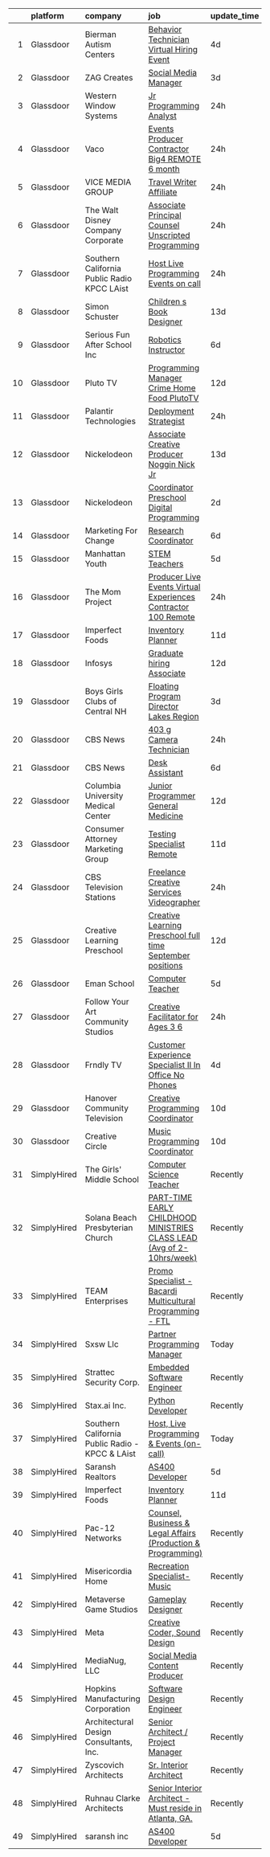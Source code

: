 

|    | platform    | company                                         | job                                                                                                                                                                                                                                                                                                                                                                                                                                                                                                                                                                                                                                                                                                                                                                                                                                                                                                                                                                                                                                                                                                                            | update_time   | location            |
|---:|:------------|:------------------------------------------------|:-------------------------------------------------------------------------------------------------------------------------------------------------------------------------------------------------------------------------------------------------------------------------------------------------------------------------------------------------------------------------------------------------------------------------------------------------------------------------------------------------------------------------------------------------------------------------------------------------------------------------------------------------------------------------------------------------------------------------------------------------------------------------------------------------------------------------------------------------------------------------------------------------------------------------------------------------------------------------------------------------------------------------------------------------------------------------------------------------------------------------------|:--------------|:--------------------|
|  1 | Glassdoor   | Bierman Autism Centers                          | [Behavior Technician Virtual Hiring Event](https://www.glassdoor.com/partner/jobListing.htm?pos=103&ao=1110586&s=58&guid=000001828167d8248febd0996df67d03&src=GD_JOB_AD&t=SR&vt=w&cs=1_e5d0d1ae&cb=1660028443247&jobListingId=1008053744888&cpc=E04C949A9101C6A2&jrtk=3-0-1ga0mfm2gg2da801-1ga0mfm30i4nf800-cbcdd18d8ceddf6c--6NYlbfkN0Btxs39KmTzjw_u_hUXcyTcLpNeUj18C2Nw5A7DCW0FWPIovQIH5oyM4BIIQQakAUA0YEMlJXSYN4DX6Bi8ehhi9Vm5KzLivFoknmwD2sWh00qciFGNejuwQnad0rbxvxl-qtzAK46M8tPmaECARW1HFRpC6GvyQxYjWp-sonEL-O4LGtKNMWX-cHb0AUIcPb-oKXRmKyk07ddznniLVK1puuXiKIMPF8jQBfz6QSt86GBSxM5tdCz4wcHso6HKq0syQi7Zk916IIUzTlzoQdJoBw5pDiuFizXZEZOK6tIL_NseNvhHJxyew4dJteyqG-YFbadteqLNh1VK_3uDDrV5Cp3cOiWollqau8DGXpu9p25DFaFM0r5TSWFyx055-8FwgvB9UWM0RkydErNRHvv7VbAr-Jhh5RmumZKx7dFaFzK8IzPOqPOp2XkqeFXdNu0hSxKGLmgGeIzjkknG19V3-hmj5xLnqkHmMJePMFFfdX55X9WQ2RDxpWlFnVoJth7fyJO1H-9LD3IPOz_IBavNu6qKmAf-NagRznehlIWOngR5aqykkP4OMvfnRFQHo2snPOchHdB0mF33WKzFeg86OWzyZrOHcXjaDAK8HsCCt5vgiS8OJuKJ_yEw9bIcu0t5RlXz4dRahZyk1JjMI1Ghhfo0GKEjYq5QnyzfMB9VRJTj1tuvPekAg_pW4ca_4wrUFcCKhrsR4AhOhpgOYYrbrcfivdbV2Czq_mS6CGNk7VTeeqlDbVd-) | 4d            | Raleigh, NC         |
|  2 | Glassdoor   | ZAG Creates                                     | [Social Media Manager](https://www.glassdoor.com/partner/jobListing.htm?pos=108&ao=1110586&s=58&guid=000001828167d8248febd0996df67d03&src=GD_JOB_AD&t=SR&vt=w&ea=1&cs=1_45b36422&cb=1660028443249&jobListingId=1008056019160&cpc=2CAED5C921A5F994&jrtk=3-0-1ga0mfm2gg2da801-1ga0mfm30i4nf800-b11739c8a2c9ee3b--6NYlbfkN0AiHTjWmNZ09miPL-V6m5TBWwCCg7fkLWe4p5qZ9UUYQvItqVcVcloTonLzWBEE2BktvoR6Sy4FwEKni7HeXx9QMx0zulo1Y6iMLY5816cTIXkPkMC2Ko_IjZv2keXE7-C1XRSzJKfA__QSO82FP2FU3bnXa4ZGiyvZ5IvFHNz9_lJzY7kxbydu8BHMmA9VGfeOdIdxT-6JWK_5TY0YnwLyFH7sS_uleVMXUoTY44drde2TY5MWjrKvCGpEuGetGW1n_hV8pX0Jgb2ZOR_rqT-9jFO0QAC5RhfHbJB6Gm18HUBwHbuiWPm_0cz10Qyhq5yfi975xSAsd-6U_jg4irXguuo0fcK3DmADcpbmKr03kfyB_CvK8deI5x8NyO2a6qfkQLMHdJTfV0mOJlaFN58yUvKDTJoOjub7cJomsdXy4kdq2odvV2KvfFpiVhPBwXPhTwWVZ1C_rP58SWGy43oWQ6fUfJ2HjNuZnt1SjlbrWMN1LR4IcxwS)                                                                                                                                                                                                                                                                                | 3d            | Coral Gables, FL    |
|  3 | Glassdoor   | Western Window Systems                          | [Jr  Programming Analyst](https://www.glassdoor.com/partner/jobListing.htm?pos=125&ao=1136043&s=58&guid=000001828167d8248febd0996df67d03&src=GD_JOB_AD&t=SR&vt=w&cs=1_13152912&cb=1660028443250&jobListingId=1008061171713&jrtk=3-0-1ga0mfm2gg2da801-1ga0mfm30i4nf800-60b3d4aa1d88b37c-)                                                                                                                                                                                                                                                                                                                                                                                                                                                                                                                                                                                                                                                                                                                                                                                                                                       | 24h           | Phoenix, AZ         |
|  4 | Glassdoor   | Vaco                                            | [Events Producer Contractor  Big4 REMOTE  6 month](https://www.glassdoor.com/partner/jobListing.htm?pos=110&ao=1110586&s=58&guid=000001828167d8248febd0996df67d03&src=GD_JOB_AD&t=SR&vt=w&ea=1&cs=1_f638eaa6&cb=1660028443249&jobListingId=1008061263751&cpc=8795CF9063CD573D&jrtk=3-0-1ga0mfm2gg2da801-1ga0mfm30i4nf800-b0e8599bf61446bc--6NYlbfkN0D_sybMACCpf9B-677oK5j6rPldVB6BlrVvFjO_o-GJZbzuF-qh4PxErFUqfUsv_6vA6FTcMl0MRKXPjQYYl3nNncqiUfg8YgtFGxbos5tRGZ5q258Qot3LnnC3FbC9a-v9hkoP8HkZCbXM2KBXKrI1b-cSbm3R06GGT5_FgnPAB3Gsj-bplEn4YN_5vad2xBbqVPZWsj19YB8Q6vV2QlQqi4-p9t7cxKkwwX_KyxI6w6Y-f1rONzGgIisZ4Jvx8MIlY6qwx7lW65IoJ7-eu0-1RGxcOUH0Pn2ra4QsC9JFV3E8if9WHbJ4HSuJ6ylJCGI8sxqnRZhjo-1vpXJ-tE1t-JMy9W0Qrx4Xz2W6uEVlquig6CYLyViTgU1XdFAtomRt7YsXROW5QBssp0OVe_sxLT4fGp4ZVT1ioGpj1zfcLDh7P4PjfqYG-3wyDvTSqOt1GAMI2tDcT1N5mxFMVVrLrKykQDtg-KQoBg8DJ_EzmD5atz3S01Sm2gKWU0X-C5oue-c2WPaYPSxuLhFxQHJ7HBpz1p6x_A_n-mevg-vljg%3D%3D)                                                                                                                                                                                        | 24h           | New York, NY        |
|  5 | Glassdoor   | VICE MEDIA GROUP                                | [Travel Writer  Affiliate](https://www.glassdoor.com/partner/jobListing.htm?pos=121&ao=1136043&s=58&guid=000001828167d8248febd0996df67d03&src=GD_JOB_AD&t=SR&vt=w&cs=1_427a32b9&cb=1660028443250&jobListingId=1008061401788&jrtk=3-0-1ga0mfm2gg2da801-1ga0mfm30i4nf800-350d5a7d9ee66848-)                                                                                                                                                                                                                                                                                                                                                                                                                                                                                                                                                                                                                                                                                                                                                                                                                                      | 24h           | Brooklyn, NY        |
|  6 | Glassdoor   | The Walt Disney Company  Corporate              | [Associate Principal Counsel  Unscripted Programming](https://www.glassdoor.com/partner/jobListing.htm?pos=107&ao=1110586&s=58&guid=000001828167d8248febd0996df67d03&src=GD_JOB_AD&t=SR&vt=w&cs=1_4fdd421e&cb=1660028443248&jobListingId=1008060459015&cpc=1FDE87803EF93CD3&jrtk=3-0-1ga0mfm2gg2da801-1ga0mfm30i4nf800-ac5df8a620881a4b--6NYlbfkN0DAFTyt7pbDCC2JPO79CSdi1dIb81yjczP5qsKcZIxgiYm3-7g-689UEQatzShMJRV-yqai7V-RZNSUxgzlQ9Ee75z7rmBM7jrkkK6az5F2ydVSSTyYyAVNRBDqSwSonqNmTyO8mNLlzOwiVALeBdCbdzOTPwwWyipRrrvLpnePHG4P0mRZim41H7WPNfsIyqaAa5MwIXRc4SLLM9hbChFDJvhPrXARLRAwp7LR1dt8XWaYzOoUoRVQqrdIKE4T3R78CXhToXg8O51I8TQc6utHjJcpwNp-K8K-VIVWR9dT01vETSyXn0RO0iovGTZ5ldvY8CuKkz23CwilXWwfB2thSi7BIpzv05qDLGqXyTZpnc7POcKi67LRQDZ7UBM2UB7qO0Gkl0iu-lEJ5qgorJhkZ_3ohO0--qm0Mallno0xaAriK3d6f73hkUBZcfQWato%3D)                                                                                                                                                                                                                                                                                                        | 24h           | Burbank, CA         |
|  7 | Glassdoor   | Southern California Public Radio   KPCC   LAist | [Host  Live Programming   Events  on call ](https://www.glassdoor.com/partner/jobListing.htm?pos=111&ao=1136043&s=58&guid=000001828167d8248febd0996df67d03&src=GD_JOB_AD&t=SR&vt=w&cs=1_bbe59d1a&cb=1660028443249&jobListingId=1008060804491&jrtk=3-0-1ga0mfm2gg2da801-1ga0mfm30i4nf800-e72bf961cf213d67-)                                                                                                                                                                                                                                                                                                                                                                                                                                                                                                                                                                                                                                                                                                                                                                                                                     | 24h           | Pasadena, CA        |
|  8 | Glassdoor   | Simon   Schuster                                | [Children s Book Designer](https://www.glassdoor.com/partner/jobListing.htm?pos=126&ao=1136043&s=58&guid=000001828167d8248febd0996df67d03&src=GD_JOB_AD&t=SR&vt=w&cs=1_d8860951&cb=1660028443250&jobListingId=1008030702003&jrtk=3-0-1ga0mfm2gg2da801-1ga0mfm30i4nf800-25759bae2dbd52b7-)                                                                                                                                                                                                                                                                                                                                                                                                                                                                                                                                                                                                                                                                                                                                                                                                                                      | 13d           | New York, NY        |
|  9 | Glassdoor   | Serious Fun After School  Inc                   | [Robotics Instructor](https://www.glassdoor.com/partner/jobListing.htm?pos=104&ao=1110586&s=58&guid=000001828167d8248febd0996df67d03&src=GD_JOB_AD&t=SR&vt=w&ea=1&cs=1_04a81e91&cb=1660028443248&jobListingId=1008047383975&cpc=A0637F14311B9419&jrtk=3-0-1ga0mfm2gg2da801-1ga0mfm30i4nf800-158ac24364a28c3a--6NYlbfkN0CDsY-q7dvag5XjP_DEKFFqcl2CAeA-SUrvU4O-kQ0gCzReApukiskO_ImZQ8bslZgCEVIEPoP4B38Grn1Xuoa2yhM5Ha6DMfOO5pVMeRjTCG2xyvlDn2uLUFM6YENDfnjW37zEVudoY4bOzRjlLkiSX3iUpATXl_cHu7VuA5VrA23YYdLTytLynSc5uQ3HyIxWaAFimfQpciDdAKq4Q6t3KoS3R8uDHQHkUPBpy6QaWSJILkSZDpl_HTTwle4aY-nvYGRsyBxreBAeqKUkzvJsH8-Jp9oU8UCtLMqWpFOoI8I0JljZcf0123PbDQdJGWPznqmUSNZ7T_4SD8d1QSN3x2MrM6i8kV-g3D6XiEduCr9BgMxBIt9rUhC6gtFJH6pQm6CvGeA9Nbej4wUVFzJWSYaRZj1dLjUgjCULqaUIjwS2bEfa83T4wwX-7Ylf_Jrif7ItROLRc945pjXndqqeK5lV8leknPh4NBawW0CZHH7kx9y3ZYVc4VhUyUljPt4%3D)                                                                                                                                                                                                                                                                   | 6d            | Queens Village, NY  |
| 10 | Glassdoor   | Pluto TV                                        | [Programming Manager   Crime  Home  Food  PlutoTV ](https://www.glassdoor.com/partner/jobListing.htm?pos=124&ao=1136043&s=58&guid=000001828167d8248febd0996df67d03&src=GD_JOB_AD&t=SR&vt=w&cs=1_bf843eeb&cb=1660028443250&jobListingId=1008033149167&jrtk=3-0-1ga0mfm2gg2da801-1ga0mfm30i4nf800-37ae9dd91d0b0605-)                                                                                                                                                                                                                                                                                                                                                                                                                                                                                                                                                                                                                                                                                                                                                                                                             | 12d           | Los Angeles, CA     |
| 11 | Glassdoor   | Palantir Technologies                           | [Deployment Strategist](https://www.glassdoor.com/partner/jobListing.htm?pos=102&ao=1110586&s=58&guid=000001828167d8248febd0996df67d03&src=GD_JOB_AD&t=SR&vt=w&cs=1_f287b3fa&cb=1660028443247&jobListingId=1008060481222&cpc=923E3B470662C757&jrtk=3-0-1ga0mfm2gg2da801-1ga0mfm30i4nf800-a715e1a74f78b704--6NYlbfkN0Brd2bbJv--kwJLf5E6dthOUocw0FyT9949Kzz66cUevmgVuLUFWYj_oOBcuZnSDrOrx6rMvFiI3p9KRXxT9Lh64YpDNibOuLqMuFjL-QTVJjCZHydYMN4n0x_R_LszWjMIQ3ikHm9xtF-fCyGklXDyeM74hWP5S1vq2ZCGbDISnhCo6hB-06c_X6aoW1Au5eAKES1K6yz66ACnQR48OAYIqDQNmeEozIr1Akf9nAT0pvdk_f7o8bP_aakVITPkiZv19Xx9oyIggHEKhpZ72pmn3CdXpQA2an3Uyd-AFNks1eYWFYEtZ9vHlZ9EmI5j2nYYwHc2IIee7hXGAs6VErVVXxeb0EDIff0iky0yP5OVvk04ezzYEaLgLpKVnLTl_rUtKCT9rIC1ZxgKM4uHXMrk1c1zVT-uhEbKFakK9RxZpLvQk4bfxFZ6EG_XfPzxQlFDtd6Rtd0ESA%3D%3D)                                                                                                                                                                                                                                                                                                                        | 24h           | Seattle, WA         |
| 12 | Glassdoor   | Nickelodeon                                     | [Associate Creative Producer  Noggin  Nick Jr  ](https://www.glassdoor.com/partner/jobListing.htm?pos=129&ao=1136043&s=58&guid=000001828167d8248febd0996df67d03&src=GD_JOB_AD&t=SR&vt=w&cs=1_9de18573&cb=1660028443250&jobListingId=1008030702213&jrtk=3-0-1ga0mfm2gg2da801-1ga0mfm30i4nf800-0e3307aa363c61b2-)                                                                                                                                                                                                                                                                                                                                                                                                                                                                                                                                                                                                                                                                                                                                                                                                                | 13d           | New York, NY        |
| 13 | Glassdoor   | Nickelodeon                                     | [Coordinator  Preschool Digital Programming](https://www.glassdoor.com/partner/jobListing.htm?pos=118&ao=1136043&s=58&guid=000001828167d8248febd0996df67d03&src=GD_JOB_AD&t=SR&vt=w&cs=1_6931bd2d&cb=1660028443250&jobListingId=1008057416711&jrtk=3-0-1ga0mfm2gg2da801-1ga0mfm30i4nf800-7a84e58ed520c681-)                                                                                                                                                                                                                                                                                                                                                                                                                                                                                                                                                                                                                                                                                                                                                                                                                    | 2d            | New York, NY        |
| 14 | Glassdoor   | Marketing For Change                            | [Research Coordinator](https://www.glassdoor.com/partner/jobListing.htm?pos=120&ao=1136043&s=58&guid=000001828167d8248febd0996df67d03&src=GD_JOB_AD&t=SR&vt=w&cs=1_08b2b1a7&cb=1660028443250&jobListingId=1008047511670&jrtk=3-0-1ga0mfm2gg2da801-1ga0mfm30i4nf800-84e0b8cb71deb0d1-)                                                                                                                                                                                                                                                                                                                                                                                                                                                                                                                                                                                                                                                                                                                                                                                                                                          | 6d            | Remote              |
| 15 | Glassdoor   | Manhattan Youth                                 | [STEM Teachers](https://www.glassdoor.com/partner/jobListing.htm?pos=127&ao=1136043&s=58&guid=000001828167d8248febd0996df67d03&src=GD_JOB_AD&t=SR&vt=w&cs=1_57a3f3f7&cb=1660028443250&jobListingId=1008049326127&jrtk=3-0-1ga0mfm2gg2da801-1ga0mfm30i4nf800-d02286962ffed74b-)                                                                                                                                                                                                                                                                                                                                                                                                                                                                                                                                                                                                                                                                                                                                                                                                                                                 | 5d            | Manhattan           |
| 16 | Glassdoor   | The Mom Project                                 | [Producer  Live Events   Virtual Experiences Contractor  100  Remote ](https://www.glassdoor.com/partner/jobListing.htm?pos=105&ao=1110586&s=58&guid=000001828167d8248febd0996df67d03&src=GD_JOB_AD&t=SR&vt=w&cs=1_b62c7ed0&cb=1660028443248&jobListingId=1008061461227&cpc=C63BD00756FD6F58&jrtk=3-0-1ga0mfm2gg2da801-1ga0mfm30i4nf800-63cba9d09fb928d9--6NYlbfkN0BDp_epf89aHDQhKpPegNJQ_ldQpEFZQsM9OcONMGxWx6pU56EKHF58QjVdAUvn2gXiaSxndAOOYp0kxh_i_8-aMqh6aAeFlDeyN0D6FSc5QEhAkpQD3FVjLA8ClG9rujZB2dkcLOQkHkFTJCePYNjAOz7AAu_6BE5Og1GU-nPlt5NJaCgXM_XSV8U5I8rm3XzpVy64qk76qr94RfC7fBUOPFetuGlFO2xwFkI5WaeB0_VRJMqYsktkx6WRiR1y4bQdSUy-sHl1lZoGSbbWLglBUM3guXRNkcSMe6n0tSXIYnu1sqa6TBuEdxnP2mu5J7FBokW1fLhegyRKeogEGZ6CxYiSnOu5iC93Yzc5OhFjCE1pxOYNumtsMTboc6jlR_-71f7RxsQhv31oMgA3g3dbyA7yt9d6-AFVUn_BbYC5Ixak8ZOx8fJlwOD-SGxRKMZh_j-yFUGxH2_bu9xotCGpeizlBw8A9cc0bK2fMiGvWAvxYj5b9kgUQMRIEBHkCJH9bGXFCuA9-icMHUkVi0zROsm23xqenAypbHjU4lMroNyAraeHNIiu9gAUX-i8ecx8ziOFssTUPg%3D%3D)                                                                                                                                         | 24h           | Remote              |
| 17 | Glassdoor   | Imperfect Foods                                 | [Inventory Planner](https://www.glassdoor.com/partner/jobListing.htm?pos=113&ao=1136043&s=58&guid=000001828167d8248febd0996df67d03&src=GD_JOB_AD&t=SR&vt=w&ea=1&cs=1_afb39a70&cb=1660028443249&jobListingId=1008036956709&jrtk=3-0-1ga0mfm2gg2da801-1ga0mfm30i4nf800-ef4333571d946c17-)                                                                                                                                                                                                                                                                                                                                                                                                                                                                                                                                                                                                                                                                                                                                                                                                                                        | 11d           | Remote              |
| 18 | Glassdoor   | Infosys                                         | [Graduate hiring   Associate](https://www.glassdoor.com/partner/jobListing.htm?pos=117&ao=1136043&s=58&guid=000001828167d8248febd0996df67d03&src=GD_JOB_AD&t=SR&vt=w&cs=1_2428d0b8&cb=1660028443250&jobListingId=1008032795937&jrtk=3-0-1ga0mfm2gg2da801-1ga0mfm30i4nf800-ae50e19601531314-)                                                                                                                                                                                                                                                                                                                                                                                                                                                                                                                                                                                                                                                                                                                                                                                                                                   | 12d           | Remote              |
| 19 | Glassdoor   | Boys   Girls Clubs of Central NH                | [Floating Program Director Lakes Region](https://www.glassdoor.com/partner/jobListing.htm?pos=123&ao=1136043&s=58&guid=000001828167d8248febd0996df67d03&src=GD_JOB_AD&t=SR&vt=w&cs=1_60272845&cb=1660028443250&jobListingId=1008055745363&jrtk=3-0-1ga0mfm2gg2da801-1ga0mfm30i4nf800-57729025ae63e84c-)                                                                                                                                                                                                                                                                                                                                                                                                                                                                                                                                                                                                                                                                                                                                                                                                                        | 3d            | Laconia, NH         |
| 20 | Glassdoor   | CBS News                                        | [403 g  Camera Technician](https://www.glassdoor.com/partner/jobListing.htm?pos=130&ao=1136043&s=58&guid=000001828167d8248febd0996df67d03&src=GD_JOB_AD&t=SR&vt=w&cs=1_718a7014&cb=1660028443250&jobListingId=1008060455963&jrtk=3-0-1ga0mfm2gg2da801-1ga0mfm30i4nf800-01fc2da17eaad356-)                                                                                                                                                                                                                                                                                                                                                                                                                                                                                                                                                                                                                                                                                                                                                                                                                                      | 24h           | Studio City, CA     |
| 21 | Glassdoor   | CBS News                                        | [Desk Assistant](https://www.glassdoor.com/partner/jobListing.htm?pos=116&ao=1136043&s=58&guid=000001828167d8248febd0996df67d03&src=GD_JOB_AD&t=SR&vt=w&cs=1_79f53331&cb=1660028443250&jobListingId=1008047336982&jrtk=3-0-1ga0mfm2gg2da801-1ga0mfm30i4nf800-e7b609657122bc03-)                                                                                                                                                                                                                                                                                                                                                                                                                                                                                                                                                                                                                                                                                                                                                                                                                                                | 6d            | New York, NY        |
| 22 | Glassdoor   | Columbia University Medical Center              | [Junior Programmer   General Medicine](https://www.glassdoor.com/partner/jobListing.htm?pos=112&ao=1136043&s=58&guid=000001828167d8248febd0996df67d03&src=GD_JOB_AD&t=SR&vt=w&cs=1_e27b234e&cb=1660028443249&jobListingId=1008034466992&jrtk=3-0-1ga0mfm2gg2da801-1ga0mfm30i4nf800-8bb70d549a8748cd-)                                                                                                                                                                                                                                                                                                                                                                                                                                                                                                                                                                                                                                                                                                                                                                                                                          | 12d           | New York, NY        |
| 23 | Glassdoor   | Consumer Attorney Marketing Group               | [Testing Specialist   Remote](https://www.glassdoor.com/partner/jobListing.htm?pos=119&ao=1136043&s=58&guid=000001828167d8248febd0996df67d03&src=GD_JOB_AD&t=SR&vt=w&ea=1&cs=1_a388cfdf&cb=1660028443250&jobListingId=1008035964619&jrtk=3-0-1ga0mfm2gg2da801-1ga0mfm30i4nf800-ca1693830f836f16-)                                                                                                                                                                                                                                                                                                                                                                                                                                                                                                                                                                                                                                                                                                                                                                                                                              | 11d           | Remote              |
| 24 | Glassdoor   | CBS Television Stations                         | [Freelance Creative Services Videographer](https://www.glassdoor.com/partner/jobListing.htm?pos=128&ao=1136043&s=58&guid=000001828167d8248febd0996df67d03&src=GD_JOB_AD&t=SR&vt=w&cs=1_70d5a4be&cb=1660028443250&jobListingId=1008060456011&jrtk=3-0-1ga0mfm2gg2da801-1ga0mfm30i4nf800-4386ec793ebeffad-)                                                                                                                                                                                                                                                                                                                                                                                                                                                                                                                                                                                                                                                                                                                                                                                                                      | 24h           | Boston, MA          |
| 25 | Glassdoor   | Creative Learning Preschool                     | [Creative Learning Preschool  full time September positions](https://www.glassdoor.com/partner/jobListing.htm?pos=122&ao=1136043&s=58&guid=000001828167d8248febd0996df67d03&src=GD_JOB_AD&t=SR&vt=w&cs=1_e29d473c&cb=1660028443250&jobListingId=1008033559243&jrtk=3-0-1ga0mfm2gg2da801-1ga0mfm30i4nf800-3b569584694fac46-)                                                                                                                                                                                                                                                                                                                                                                                                                                                                                                                                                                                                                                                                                                                                                                                                    | 12d           | Madison, WI         |
| 26 | Glassdoor   | Eman School                                     | [Computer Teacher](https://www.glassdoor.com/partner/jobListing.htm?pos=101&ao=1110586&s=58&guid=000001828167d8248febd0996df67d03&src=GD_JOB_AD&t=SR&vt=w&ea=1&cs=1_63c85bdb&cb=1660028443247&jobListingId=1008050745856&cpc=4AE8B46D8845344B&jrtk=3-0-1ga0mfm2gg2da801-1ga0mfm30i4nf800-088e6b5f3d3dec86--6NYlbfkN0AtR68e5gWpPxoovZgA7Udo-dcymoK0NpHFMpIgh7LYz3B67_V1aYBEeaQAvqxyiSfjcWHn8hPnvwNT0qWHHVJ0_GP7ZK9BcLwod5oJQYaorptfuetJ0p4VD4Ud8XJjO86uaBFq0RFTS66uU9v_Y54IZ_eVcMWEKwO9KmwxSHDMAJryBJDZ9ZZfApZFFKrt_saqEKhuQxMNDxUfqIWbRdPZUMK4uBE3pjdesvFQTR4WiIEWv5s6ccLtdyRXDTYq8E3pXqmHC62L2-H9EIubna7w2sleMHjzp-2uhLEDas-bRSxQM9Q1m_q-7MicnRVAIPGqPfdqiXaqeZ7MvxpRYwU6dt8YPGlg14tePejJu9orH-11xvTPL1PmkYFfbj_PrW8ZUrHF-bDQF1sEBd-w26Tog9PpPWFzDy9juuf635KaVmkfQmKQ-egv2ntUSBt7FIl8DoQszo6-ZcXiuBxE-JBz5oDBOPBYZ5gVvzE468Lu99zVc_-dUbLD7XGZgC592LE%3D)                                                                                                                                                                                                                                                                      | 5d            | Fishers, IN         |
| 27 | Glassdoor   | Follow Your Art Community Studios               | [Creative Facilitator for Ages 3 6](https://www.glassdoor.com/partner/jobListing.htm?pos=115&ao=1136043&s=58&guid=000001828167d8248febd0996df67d03&src=GD_JOB_AD&t=SR&vt=w&ea=1&cs=1_b5a5e0f0&cb=1660028443250&jobListingId=1008060749571&jrtk=3-0-1ga0mfm2gg2da801-1ga0mfm30i4nf800-73e9a13f154d0c07-)                                                                                                                                                                                                                                                                                                                                                                                                                                                                                                                                                                                                                                                                                                                                                                                                                        | 24h           | Melrose, MA         |
| 28 | Glassdoor   | Frndly TV                                       | [Customer Experience Specialist II  In Office  No Phones  ](https://www.glassdoor.com/partner/jobListing.htm?pos=106&ao=1110586&s=58&guid=000001828167d8248febd0996df67d03&src=GD_JOB_AD&t=SR&vt=w&cs=1_f4ff3a4e&cb=1660028443248&jobListingId=1008052416622&cpc=9C2286EA3771AAF6&jrtk=3-0-1ga0mfm2gg2da801-1ga0mfm30i4nf800-624c1328d7dd98b6--6NYlbfkN0AZhccrYCUSJlZEde1UnGXnwlG1V9FU8luw-eezWnVYrwyqiUgM7CrsCq5h5HTe7-zMDCgNLUnaqaFGidt4TiSZoEeOfMq0mcLG7NRaT1MX_tEJqXpT7WyYBgFJRjl9tYkpUtaJgIb9SruRQND0W2tNz71pAqxSvJ494DtzpRv53sxfzxptFvTW5kMbSG_SQo5rahHvGFwl7ussy4t4c2iNhWMDAzy1ES_TxlkVa4zspaVLzz9zIzdgjYAjsLgEY4JYkOTi59kZ9JKqF2YEUT5ugk9NtYYuRe0Olixlfv6P9HlVcl2ArlAvJm8dfDcn1zWLkrHglMtEbU9ve4SKdePjqSOz-WQYi1bCl_lfaJ5yTUrfMmukSDqS6COXBAXo3JH1CY4g4sPi8RBEpw7qbBm7ZApSxwP1sCtawAEHhq3rFfK7t-pnqocu)                                                                                                                                                                                                                                                                                                                | 4d            | Denver, CO          |
| 29 | Glassdoor   | Hanover Community Television                    | [Creative Programming Coordinator](https://www.glassdoor.com/partner/jobListing.htm?pos=114&ao=1136043&s=58&guid=000001828167d8248febd0996df67d03&src=GD_JOB_AD&t=SR&vt=w&ea=1&cs=1_358882e7&cb=1660028443250&jobListingId=1008038407169&jrtk=3-0-1ga0mfm2gg2da801-1ga0mfm30i4nf800-2d617a4bc9e87c07-)                                                                                                                                                                                                                                                                                                                                                                                                                                                                                                                                                                                                                                                                                                                                                                                                                         | 10d           | Hanover, MA         |
| 30 | Glassdoor   | Creative Circle                                 | [Music Programming Coordinator](https://www.glassdoor.com/partner/jobListing.htm?pos=109&ao=1110586&s=58&guid=000001828167d8248febd0996df67d03&src=GD_JOB_AD&t=SR&vt=w&cs=1_478e994b&cb=1660028443249&jobListingId=1008037621221&cpc=1160948BCBA38B5B&jrtk=3-0-1ga0mfm2gg2da801-1ga0mfm30i4nf800-4a255df223fb43b5--6NYlbfkN0BPwlZa85gbT4Q3XYQoU_uQn0Qmw9zd_9UNfmcwtqAVud1yvyq1Z4UAlx1bxhDUi3JwAeOw66mOdmKGL57MrSUQ7_EKblWTf5gORnvhOHWtRDDYtd7LKCN9x4C6Rve_4Lgp8uMTsbe3sC6vvZxACpXFoe1BDd60X9agYur8Ibpvroa1Ti482XFJFgo_36YDkB6Bm8UU18deG0bEL1FLRute1S9Newmi4yJCXmVR8moa6w3nGGp7Uh5u41oqKsoslaWmuNglk9vriol-O39M9XoTEazxjRDVuGn_6TvvPtTRQcIw3djfcx9GQjVNe2P-77zW6VmCaVBBR6KTMCbhkrAIJYbflu58-vIfzHA3vtwEFHvcnKdsMXD4Rrq5FiR6WN6Dhq8x8qCIOe5WZalio1n2KHe3HqAaUMAKEQO2k_Q3OloX4E-qacuaa9qfpEcHqq3U8dyrGAqk9cO10a2wW4ES4kcqmOdoOQn66JSmAMORCCyfXzlYL1i6fumnoZG3msAX5IXzfUIYHw%3D%3D)                                                                                                                                                                                                                                                | 10d           | Playa Vista, CA     |
| 31 | SimplyHired | The Girls' Middle School                        | [Computer Science Teacher](https://www.simplyhired.com/job/yS-8vBwyKdD8-P1lnTXeuhdmyGpO-qpLLP3uIhinegmJEMLC4ZKCqA?q=creative+programming)                                                                                                                                                                                                                                                                                                                                                                                                                                                                                                                                                                                                                                                                                                                                                                                                                                                                                                                                                                                      | Recently      | Palo Alto, CA       |
| 32 | SimplyHired | Solana Beach Presbyterian Church                | [PART-TIME EARLY CHILDHOOD MINISTRIES CLASS LEAD (Avg of 2-10hrs/week)](https://www.simplyhired.com/job/0E7fNQdIhQaNpeXRhfZjtu_CIrkNAuYaoTB2fYpCNmKJLhBxWoNFdg?q=creative+programming)                                                                                                                                                                                                                                                                                                                                                                                                                                                                                                                                                                                                                                                                                                                                                                                                                                                                                                                                         | Recently      | Solana Beach, CA    |
| 33 | SimplyHired | TEAM Enterprises                                | [Promo Specialist - Bacardi Multicultural Programming - FTL](https://www.simplyhired.com/job/fyALOKeLEeuWW307UFQgjiZMIe0NYdVIJhtCOZtTAjN0dl3qeaR9qQ?q=creative+programming)                                                                                                                                                                                                                                                                                                                                                                                                                                                                                                                                                                                                                                                                                                                                                                                                                                                                                                                                                    | Recently      | Fort Lauderdale, FL |
| 34 | SimplyHired | Sxsw Llc                                        | [Partner Programming Manager](https://www.simplyhired.com/job/NbCA7g-TWHZaPnb9M-McQEGutsDytAWIJaXEiQGXPRdkRm-Jh0xeyg?q=creative+programming)                                                                                                                                                                                                                                                                                                                                                                                                                                                                                                                                                                                                                                                                                                                                                                                                                                                                                                                                                                                   | Today         | United States       |
| 35 | SimplyHired | Strattec Security Corp.                         | [Embedded Software Engineer](https://www.simplyhired.com/job/dNdSW5HQjShKHa6v-FVWAidNFWns77LyQ01cIage6nPeuGBkiEaFrA?q=creative+programming)                                                                                                                                                                                                                                                                                                                                                                                                                                                                                                                                                                                                                                                                                                                                                                                                                                                                                                                                                                                    | Recently      | Auburn Hills, MI    |
| 36 | SimplyHired | Stax.ai Inc.                                    | [Python Developer](https://www.simplyhired.com/job/Ek9_kdn82x1lETmgYMv7Kxg67eT4ZGnC0V-vj5GGj66R_WKkI2S1iQ?q=creative+programming)                                                                                                                                                                                                                                                                                                                                                                                                                                                                                                                                                                                                                                                                                                                                                                                                                                                                                                                                                                                              | Recently      | Scottsdale, AZ      |
| 37 | SimplyHired | Southern California Public Radio - KPCC & LAist | [Host, Live Programming & Events (on-call)](https://www.simplyhired.com/job/N3gix53mJhMX82gRp9v_1N_gleXhL3-eCcVX4muvnBOnaP0mBeZT_Q?q=creative+programming)                                                                                                                                                                                                                                                                                                                                                                                                                                                                                                                                                                                                                                                                                                                                                                                                                                                                                                                                                                     | Today         | Pasadena, CA        |
| 38 | SimplyHired | Saransh Realtors                                | [AS400 Developer](https://www.simplyhired.com/job/WGEZqbQPzBOaZr9OBS_kFWTcszhTt6le8l7hPTlL5l7EzIHJlUaQcg?q=creative+programming)                                                                                                                                                                                                                                                                                                                                                                                                                                                                                                                                                                                                                                                                                                                                                                                                                                                                                                                                                                                               | 5d            | Remote              |
| 39 | SimplyHired | Imperfect Foods                                 | [Inventory Planner](https://www.simplyhired.com/job/MsJ-1EBU32xHQJ2Hpo8WzU-BKMh1JuZw3DMcA_HRj2N8w7uq4pT--A?q=creative+programming)                                                                                                                                                                                                                                                                                                                                                                                                                                                                                                                                                                                                                                                                                                                                                                                                                                                                                                                                                                                             | 11d           | Remote              |
| 40 | SimplyHired | Pac-12 Networks                                 | [Counsel, Business & Legal Affairs (Production & Programming)](https://www.simplyhired.com/job/mZRLEY3-405OSpY46eyWrrMku46YyVxSuIHY_dRvxmc77T5lnyLqVA?q=creative+programming)                                                                                                                                                                                                                                                                                                                                                                                                                                                                                                                                                                                                                                                                                                                                                                                                                                                                                                                                                  | Recently      | Remote              |
| 41 | SimplyHired | Misericordia Home                               | [Recreation Specialist-Music](https://www.simplyhired.com/job/RJFFys77hBsUdR5AxXuxmZ0VxOOHElFX5ioATueRTaWFQNGunI9J7g?q=creative+programming)                                                                                                                                                                                                                                                                                                                                                                                                                                                                                                                                                                                                                                                                                                                                                                                                                                                                                                                                                                                   | Recently      | Chicago, IL         |
| 42 | SimplyHired | Metaverse Game Studios                          | [Gameplay Designer](https://www.simplyhired.com/job/7kLCO6ssSf2T0Z2HSODyjW8iNbec6zu2SHW8c3gubOE6eIi-Re2bqA?q=creative+programming)                                                                                                                                                                                                                                                                                                                                                                                                                                                                                                                                                                                                                                                                                                                                                                                                                                                                                                                                                                                             | Recently      | Remote              |
| 43 | SimplyHired | Meta                                            | [Creative Coder, Sound Design](https://www.simplyhired.com/job/9a9P9EXZZjwb3fAPHFsjVOFtHWB-_8TmY8e-uzGqYIjO_8bJ7Xk8Dg?q=creative+programming)                                                                                                                                                                                                                                                                                                                                                                                                                                                                                                                                                                                                                                                                                                                                                                                                                                                                                                                                                                                  | Recently      | Remote              |
| 44 | SimplyHired | MediaNug, LLC                                   | [Social Media Content Producer](https://www.simplyhired.com/job/hUQXSU4kyjosGWWkFiw-K5jbTSzbbWvr-wW1jNCM3IlXvbwAGxRN6w?q=creative+programming)                                                                                                                                                                                                                                                                                                                                                                                                                                                                                                                                                                                                                                                                                                                                                                                                                                                                                                                                                                                 | Recently      | Remote              |
| 45 | SimplyHired | Hopkins Manufacturing Corporation               | [Software Design Engineer](https://www.simplyhired.com/job/qY8slYaw9wD2ocnPC4HaJoxOS535kfd1g9te5vVup0OD4IWDFxIROg?q=creative+programming)                                                                                                                                                                                                                                                                                                                                                                                                                                                                                                                                                                                                                                                                                                                                                                                                                                                                                                                                                                                      | Recently      | Emporia, KS         |
| 46 | SimplyHired | Architectural Design Consultants, Inc.          | [Senior Architect / Project Manager](https://www.simplyhired.com/job/0kV2J3mSwzAyt0DaHScZZOE7SxU1iLuoQ_twQRt7YjXo1YB7x8Qa8A?q=creative+programming)                                                                                                                                                                                                                                                                                                                                                                                                                                                                                                                                                                                                                                                                                                                                                                                                                                                                                                                                                                            | Recently      | Madison, WI         |
| 47 | SimplyHired | Zyscovich Architects                            | [Sr. Interior Architect](https://www.simplyhired.com/job/T7oet47aCOFHKQsEghPBtusux2cJdi0zmkul-G67QosaeOLXQtvx5Q?q=creative+programming)                                                                                                                                                                                                                                                                                                                                                                                                                                                                                                                                                                                                                                                                                                                                                                                                                                                                                                                                                                                        | Recently      | Miami, FL           |
| 48 | SimplyHired | Ruhnau Clarke Architects                        | [Senior Interior Architect - Must reside in Atlanta, GA.](https://www.simplyhired.com/job/xwDXtTWrFE92J_6982c25CzPKJIM_4CPbnbisyXExqc7QVs0nE5PFA?q=creative+programming)                                                                                                                                                                                                                                                                                                                                                                                                                                                                                                                                                                                                                                                                                                                                                                                                                                                                                                                                                       | Recently      | Remote              |
| 49 | SimplyHired | saransh inc                                     | [AS400 Developer](https://www.simplyhired.com/job/e2zo6XqRrXDukP3k2N2PTwf0U50zlMdJST-x08cv7MX4ih8rX2dKmg?q=creative+programming)                                                                                                                                                                                                                                                                                                                                                                                                                                                                                                                                                                                                                                                                                                                                                                                                                                                                                                                                                                                               | 5d            | Remote              |